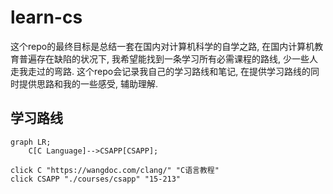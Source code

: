 # learn-cs
这个repo的最终目标是总结一套在国内对计算机科学的自学之路, 在国内计算机教育普遍存在缺陷的状况下, 我希望能找到一条学习所有必需课程的路线, 少一些人走我走过的弯路. 这个repo会记录我自己的学习路线和笔记, 在提供学习路线的同时提供思路和我的一些感受, 辅助理解.

## 学习路线
```mermaid
graph LR;
    C[C Language]-->CSAPP[CSAPP];

click C "https://wangdoc.com/clang/" "C语言教程"
click CSAPP "./courses/csapp" "15-213"
```